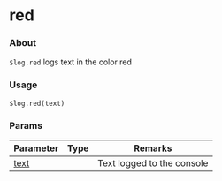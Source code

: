 # red

### About

`$log.red` logs text in the color red

### Usage

`$log.red(text)`

### Params

<table><thead><tr><th>Parameter</th><th data-type="select">Type</th><th>Remarks</th></tr></thead><tbody><tr><td><a href="error/params/text.md">text</a></td><td></td><td>Text logged to the console</td></tr></tbody></table>
